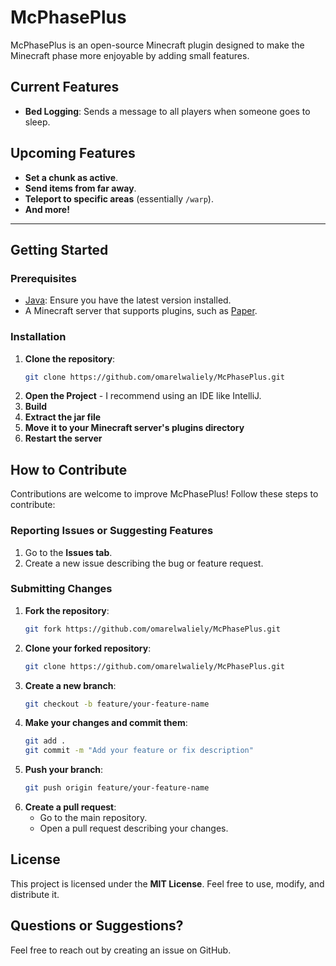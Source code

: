 # McPhasePlus

McPhasePlus is an open-source Minecraft plugin designed to make the Minecraft phase more enjoyable by adding small features.

## Current Features
- **Bed Logging**: Sends a message to all players when someone goes to sleep.

## Upcoming Features
- **Set a chunk as active**.
- **Send items from far away**.
- **Teleport to specific areas** (essentially `/warp`).
- **And more!**
---

## Getting Started

### Prerequisites
- [Java](https://adoptopenjdk.net/): Ensure you have the latest version installed.
- A Minecraft server that supports plugins, such as [Paper](https://papermc.io/).

### Installation
1. **Clone the repository**:
   ```bash
   git clone https://github.com/omarelwaliely/McPhasePlus.git
   ```
2. **Open the Project** - I recommend using an IDE like IntelliJ.
3. **Build**
4. **Extract the jar file**
5. **Move it to your Minecraft server's plugins directory**
6. **Restart the server**

## How to Contribute

Contributions are welcome to improve McPhasePlus! Follow these steps to contribute:

### Reporting Issues or Suggesting Features
1. Go to the **Issues tab**.
2. Create a new issue describing the bug or feature request.

### Submitting Changes
1. **Fork the repository**:  
   ```bash  
   git fork https://github.com/omarelwaliely/McPhasePlus.git

2. **Clone your forked repository**:  
   ```bash  
   git clone https://github.com/omarelwaliely/McPhasePlus.git

3. **Create a new branch**:  
   ```bash  
   git checkout -b feature/your-feature-name

4. **Make your changes and commit them**:  
   ```bash  
   git add .  
   git commit -m "Add your feature or fix description"

5. **Push your branch**:  
   ```bash  
   git push origin feature/your-feature-name

6. **Create a pull request**:
    - Go to the main repository.
    - Open a pull request describing your changes.

## License

This project is licensed under the **MIT License**. Feel free to use, modify, and distribute it.

## Questions or Suggestions?

Feel free to reach out by creating an issue on GitHub.